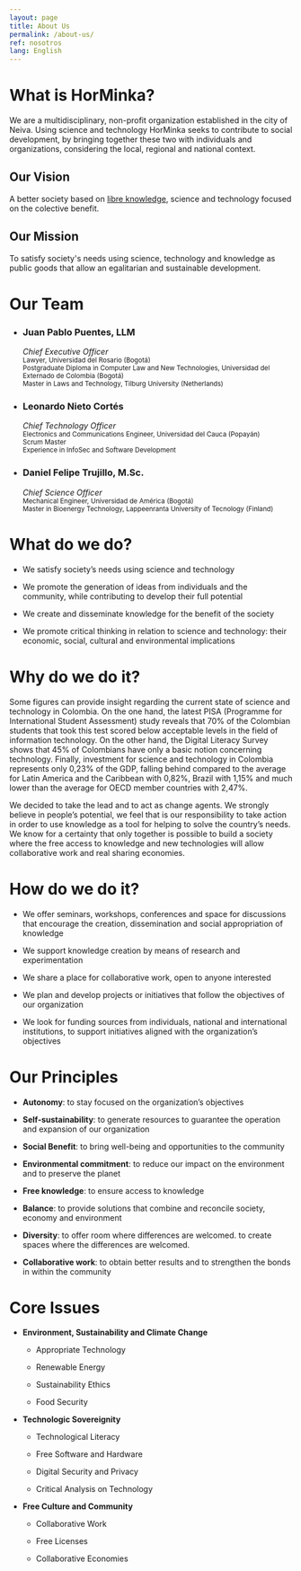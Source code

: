 ```yaml
---
layout: page
title: About Us
permalink: /about-us/
ref: nosotros
lang: English
---
```


# What is HorMinka?

We are a multidisciplinary, non-profit organization established in
the city of Neiva. Using science and technology HorMinka seeks to 
contribute to social development, by bringing together these two with 
individuals and organizations, considering the local, regional and 
national context.            

## Our Vision

A better society based on [libre knowledge](https://en.wikipedia.org/wiki/Libre_(word)#Libre_knowledge), science and technology focused
on the colective benefit.

## Our Mission

To satisfy society's needs using science, technology and knowledge as
public goods that allow an egalitarian and sustainable development.

# Our Team

  * ### Juan Pablo Puentes, LLM
    *Chief Executive Officer*  
    <small>Lawyer, Universidad del Rosario (Bogotá)</small>  
    <small>Postgraduate Diploma in Computer Law and New Technologies, Universidad del Externado de Colombia (Bogotá)</small>  
    <small>Master in Laws and Technology, Tilburg University (Netherlands)</small>  
 

  * ### Leonardo Nieto Cortés
    *Chief Technology Officer*  
    <small>Electronics and Communications Engineer, Universidad del Cauca (Popayán)</small>  
    <small>Scrum Master</small>  
    <small>Experience in InfoSec and Software Development</small>  
 

  * ### Daniel Felipe Trujillo, M.Sc.
    *Chief Science Officer*  
    <small>Mechanical Engineer, Universidad de América (Bogotá)</small>  
    <small>Master in Bioenergy Technology, Lappeenranta University of Tecnology (Finland)</small>  


# What do we do?

  * We satisfy society’s needs using science and
  technology

  * We promote the generation of ideas from individuals and the community,
  while contributing to develop their full potential

  * We create and disseminate knowledge for the benefit of the society

  * We promote critical thinking in relation to science and technology:
  their economic, social, cultural and environmental implications


# Why do we do it?

Some figures can provide insight regarding the current state of science
and technology in Colombia. On the one hand, the latest PISA (Programme
for International Student Assessment) study reveals that 70% of the
Colombian students that took this test scored below acceptable levels in
the field of information technology. On the other hand, the Digital
Literacy Survey shows that 45% of Colombians have only a basic notion
concerning technology. Finally, investment for science and technology in
Colombia represents only 0,23% of the GDP, falling behind compared to
the average for Latin America and the Caribbean with 0,82%, Brazil with
1,15% and much lower than the average for OECD member countries with
2,47%.

We decided to take the lead and to act as change agents. We strongly
believe in people’s potential, we feel that is our responsibility to
take action in order to use knowledge as a tool for helping to solve the
country’s needs. We know for a certainty that only together is possible
to build a society where the free access to knowledge and new
technologies will allow collaborative work and real sharing economies.

# How do we do it?

  * We offer seminars, workshops, conferences and space for discussions that encourage the creation, dissemination and social appropriation of
  knowledge

  * We support knowledge creation by means of research and experimentation

  * We share a place for collaborative work, open to anyone interested

  * We plan and develop projects or initiatives that follow the objectives
  of our organization

  * We look for funding sources from individuals, national and
international institutions, to support initiatives aligned with the
organization’s objectives


# Our Principles

  * **Autonomy**: to stay focused on the organization’s objectives 

  * **Self-sustainability**: to generate resources to guarantee the operation
  and expansion of our organization

  * **Social Benefit**: to bring well-being and opportunities to the community

  * **Environmental commitment**: to reduce our impact on the environment and
to preserve the planet

  * **Free knowledge**: to ensure access to knowledge 

  * **Balance**: to provide solutions that combine and reconcile society,
  economy and environment 

  * **Diversity**: to offer room where differences are welcomed. to create
  spaces where the differences are welcomed. 

  * **Collaborative work**: to obtain better results and to strengthen the
  bonds in within the community

# Core Issues

  * **Environment, Sustainability and Climate Change**

    * Appropriate Technology

    * Renewable Energy

    * Sustainability Ethics

    * Food Security

  * **Technologic Sovereignity**

    * Technological Literacy

    * Free Software and Hardware

    * Digital Security and Privacy

    * Critical Analysis on Technology

  * **Free Culture and Community**

    * Collaborative Work
 
    * Free Licenses

    * Collaborative Economies
